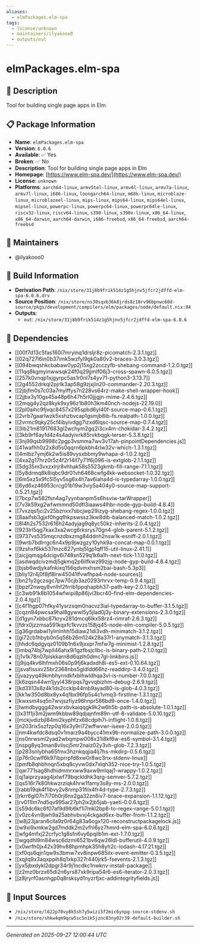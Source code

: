 ```yaml
---
aliases:
  - elmPackages.elm-spa
tags:
  - license/unknown
  - maintainers/ilyakooo0
  - outputs/out
---
```


# elmPackages.elm-spa

## 📝 Description

Tool for building single page apps in Elm

## 📋 Package Information

- **Name**: `elmPackages.elm-spa`
- **Version**: `6.0.6`
- **Available**: ✅ Yes
- **Broken**: ✅ No
- **Description**: Tool for building single page apps in Elm
- **Homepage**: [https://www.elm-spa.dev/](https://www.elm-spa.dev/)
- **License**: `unknown`
- **Platforms**: `aarch64-linux`, `armv5tel-linux`, `armv6l-linux`, `armv7a-linux`, `armv7l-linux`, `i686-linux`, `loongarch64-linux`, `m68k-linux`, `microblaze-linux`, `microblazeel-linux`, `mips-linux`, `mips64-linux`, `mips64el-linux`, `mipsel-linux`, `powerpc-linux`, `powerpc64-linux`, `powerpc64le-linux`, `riscv32-linux`, `riscv64-linux`, `s390-linux`, `s390x-linux`, `x86_64-linux`, `x86_64-darwin`, `aarch64-darwin`, `i686-freebsd`, `x86_64-freebsd`, `aarch64-freebsd`
## 👥 Maintainers

- @ilyakooo0


## 🔧 Build Information

- **Derivation Path**: `/nix/store/31j8b9frik514z1g5hjnv5jfcr2jdffd-elm-spa-6.0.6.drv`
- **Source Position**: `/nix/store/ns30sqxb36k8jrds8z18rv96bpnwc60d-source/pkgs/development/compilers/elm/packages/node/default.nix:84`
- **Outputs**:
  - `out`:  `/nix/store/31j8b9frik514z1g5hjnv5jfcr2jdffd-elm-spa-6.0.6`

## 🔗 Dependencies

- [[00f7d13c5fas160i7mryinq1drsljr8z-picomatch-2.3.1.tgz]]
- [[02q727l6in0b37imk5wzfyl9gk0a80v2-braces-3.0.3.tgz]]
- [[094bwqshkcbabaw0yp2j15xg2zcczyfb-shebang-command-1.2.0.tgz]]
- [[11qq8kgmyinwwsqk24f0q29jjmlf06j3-cross-spawn-6.0.5.tgz]]
- [[257k0vnqp1xjgyrpc5as1r0nl7s4yv71-python3-3.13.7]]
- [[2g4552drkql2pjrlk3ap58g9zjxjln20-commander-2.20.3.tgz]]
- [[2jbjfm0s7c03a7mylffys7n228vs64rz-make-shell-wrapper-hook]]
- [[2jjbx3y10gs45a48p6h47h5rl0jjjgjn-mime-2.4.6.tgz]]
- [[2mqg4y2qz8kyk9xy96z1b80h3km40nch-nodejs-22.19.0]]
- [[2pl0aihc9fjvqc8457x295spbd6yl40f-source-map-0.6.1.tgz]]
- [[2vrb7gaarlwzk5xshzbvcap1gsmjb8ib-fs.realpath-1.0.0.tgz]]
- [[2vrmc9qky25cf4ibyivdgg7izxd6lqsc-source-map-0.7.4.tgz]]
- [[3ib21m81917683gl2wchym2gq2i3cx4m-chokidar-3.4.2.tgz]]
- [[3kb9rf6ayfd4z4s4adyivrk85rvkbqgk-terser-5.3.8.tgz]]
- [[3nj99qsb9998c2pgp3vsmma7wv3v17ah-pinpointDependencies.js]]
- [[41wafhh0z2x8d5s0qqrn6pkbh4rlw32v-which-1.3.1.tgz]]
- [[4mlbz7ymj6k2w5is89vysxbbmy9whapa-d-1.0.2.tgz]]
- [[4xa2g17hrz0r5z4f2r14ll7y71f6j096-is-extglob-2.1.1.tgz]]
- [[5dg35m3vxzxlrjr8vhhak58s5523gkmb-fill-range-7.1.1.tgz]]
- [[5y8drmq8k8iqbc9dr01vh6468cwfg4kk-websocket-1.0.32.tgz]]
- [[6m5xz5x9fc5l5yv5sg6x4h7av6iaha4d-is-typedarray-1.0.0.tgz]]
- [[6yd6xz46953crcg01b19w3viy5a404y0-source-map-support-0.5.21.tgz]]
- [[7bcp7w582fsn4ag7yynbanpm5s6hsviw-tarWrapper]]
- [[7v3k59xg2wfwmmnd50dfl3iaaws4lhbr-node-gyp-build-4.8.4]]
- [[7vxzqsfjci2v25bznxx7sbcjwp29izyg-shebang-regex-1.0.0.tgz]]
- [[8aaifsb3gjxf0hgqfhkpswssz3kw8dib-balanced-match-1.0.2.tgz]]
- [[8l4h2s7532r616h24adyjag9q8yc50kz-inherits-2.0.4.tgz]]
- [[923lrl5qg7kax3xa2wcg6rksrys70gn4-glob-parent-5.1.2.tgz]]
- [[9737vs535mqcnzdbxzmg84ddnh2nsw1k-esniff-2.0.1.tgz]]
- [[9wrb7bdlrrgc6n4x9p9jwzgzy10yhk9a-concat-map-0.0.1.tgz]]
- [[9zshxf6kk537mzc627ynbj5lgp1qff15-util-linux-2.41.1]]
- [[aicjjqmqg4dcigv6i748sn529q1k6a1h-next-tick-1.1.0.tgz]]
- [[asdwqdcivzmdj5gkmq2p6ilfkwz99zjg-node-gyp-build-4.8.4.tgz]]
- [[bjsb6wdjykafnkixq156qdvmxhsm2bai-bash-5.3p3]]
- [[bliy12r4j0f8jf8lrw45041lfvwfhpa4-node-sources]]
- [[bn21y2gczsgc7pw70cjb3az0293rhrvx-temp-0.9.4.tgz]]
- [[bpzf2nwqy8vnlhf2frrib1ppqhapbh37-path-key-2.0.1.tgz]]
- [[c3wb91k8b1054wfwipi8p86jvi3bcr40-find-elm-dependencies-2.0.4.tgz]]
- [[c4f1hgp07hfky41ysrzsqm0nacvz3ial-typedarray-to-buffer-3.1.5.tgz]]
- [[cqzn94pwcsa9hal8gywwl5y5jlad0j3y-binary-extensions-2.3.0.tgz]]
- [[d1gyn7xbbc87kryv281dmcq6lkx58rz4-rimraf-2.6.3.tgz]]
- [[fdrx0jzzmsa591kqxfc1kvvzs158jq45-node-elm-compiler-5.0.5.tgz]]
- [[g36grdabwl1ylmlnhh15diaw21di3vdh-minimatch-3.1.2.tgz]]
- [[gi72cb1hbyb0n5q58b26m124k28a37r1-anymatch-3.1.3.tgz]]
- [[hhdc6qdgyqz0109b1n6x9jxxpr7mfw7g-minimist-1.2.8.tgz]]
- [[imbq74bj7wpll46ahx9i1gzfbsjcllbc-is-binary-path-2.1.0.tgz]]
- [[j1v1k78n07plskkarn8d6qzlh0dmc7gl-linkbins.js]]
- [[j9ijq4kv6lhfmxh06s0p9fj6kadxdh8i-es5-ext-0.10.64.tgz]]
- [[jsvafissxv25br2368nbs5gldldd66hz-readdirp-3.4.0.tgz]]
- [[jvazyyq49kmbhyrndkfxblhwldhqa3vl-is-number-7.0.0.tgz]]
- [[k6zqsn44wn1jyyl438rpqs7gvvqbizhm-debug-2.6.9.tgz]]
- [[kd31l13s8z4k1ds2ccklp44mb9ayad80-is-glob-4.0.3.tgz]]
- [[kk1w350d8bx8yx4q1bx96fp5s4c1vmq3-firstline-1.3.1.tgz]]
- [[kwxsm4sq5n7wvjszfiyz96hnpr586bd9-once-1.4.0.tgz]]
- [[lwmdbyggg42wsrxbvkaiqqgk9k2w6h5b-path-is-absolute-1.0.1.tgz]]
- [[lx31f1ji3m2jwm9kbbw89qdjajnfm89n-utf-8-validate-5.0.10.tgz]]
- [[mckjvdizbjl84mi2kyphfzx68cdplh7i-inflight-1.0.6.tgz]]
- [[n203rix5szfzp0q16x3y9ri72wffwvwr-isexe-2.0.0.tgz]]
- [[nm4kwfdc8dsq0v1marz9a4bycc41mx9b-normalize-path-3.0.0.tgz]]
- [[ns0nrwsml2yad2wbqmpw008x31i8kf6w-es6-symbol-3.1.4.tgz]]
- [[nspg8yq3man8vilscj5mr2naiz02y3vh-glob-7.2.3.tgz]]
- [[p283snlybha65fmx3hznkqqjia4lj7hs-mkdirp-0.5.6.tgz]]
- [[p76r0cwlf6k97ibprrpfd8xw0r8wc3nx-stdenv-linux]]
- [[pmfb8qhbhnqn5xbq8cyvw0dx7xlqh352-nice-try-1.0.5.tgz]]
- [[qar771sag8hdhidmmrxww9axw9mlqaj1-wrappy-1.0.2.tgz]]
- [[qj1aiprzyaag4jxlwf79bqckldhk3qrg-semver-5.7.2.tgz]]
- [[qs516r7k80hkwzrziqk4hrw1famy3s8y-ms-2.0.0.tgz]]
- [[rabb19qk4f1ibvy2v8nmp31filx4fr4d-type-2.7.3.tgz]]
- [[rkrr6gl07n7i70h0rj6nx2ga32zn6iv7-brace-expansion-1.1.12.tgz]]
- [[rv011lm7nd5qv995ar27ph2ix2jb5jab-yaeti-0.0.6.tgz]]
- [[s59dc6kc6f07af9d9lb6kf1i7mkl2bp8-to-regex-range-5.0.1.tgz]]
- [[v0zc4vn9jwh9a25abhvbvxj4ckgad6xx-buffer-from-1.1.2.tgz]]
- [[w8j23jaran6clla9z0r64g83a6cgx120-reconstructpackagelock.js]]
- [[w9xi9xmkw2gd7mddk2m2vfhl6yz7hmrd-elm-spa-6.0.6.tgz]]
- [[wfg4mfxj22crfyc1g8sfn6vy6pqilb1m-ext-1.7.0.tgz]]
- [[wgqdhl9m84wsc6dzmi6521bv6qw26ldl-bufferutil-4.0.9.tgz]]
- [[x0wrfh0jx42x39hv88hpmhpk35h8yh2c-lodash-4.17.21.tgz]]
- [[xf0qs6qjn1qw9s3bmw7xv8inpw685ilx-event-emitter-0.3.5.tgz]]
- [[xqjlq9x3aqxppih8q1xkp327r440jrk5-fsevents-2.1.3.tgz]]
- [[yx5jbxdykl2dpgr34r9j1ncdkc1nwknv-install-package]]
- [[z2mz0brzx65di2n6yrs87xk9ripa54r6-es6-iterator-2.0.3.tgz]]
- [[z8jryrf0asnhgp0q8rsksyd1nyzrfjxc-addintegrityfields.js]]

## 📁 Input Sources

- `/nix/store/l622p70vy8k5sh7y5wizi5f2mic6ynpg-source-stdenv.sh`
- `/nix/store/shkw4qm9qcw5sc5n1k5jznc83ny02r39-default-builder.sh`

---
*Generated on 2025-09-27 12:00:44 UTC*
